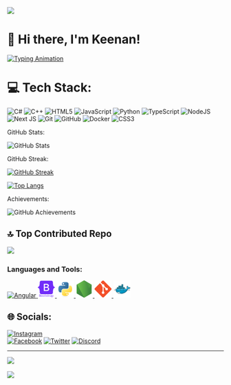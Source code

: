 <!-- Wave Header -->
<img src="https://capsule-render.vercel.app/api?type=waving&color=7A92B8&height=100&section=header">

<!-- Glowing Header Text -->
<h1>👋 Hi there, I'm Keenan!</h1>

<!-- Typing Animation -->
<a href="https://github.com/kyle2000">
    <img src="https://readme-typing-svg.herokuapp.com?color=%2300FF00&size=22&lines=Hello+World!+I+Am+Keenan.;AI+Enthusiast+%26+ML+Developer.;Lifelong+Tech+Learner!" alt="Typing Animation">
</a>

# 💻 Tech Stack:
![C#](https://img.shields.io/badge/c%23-%23239120.svg?style=flat&logo=csharp&logoColor=white) 
![C++](https://img.shields.io/badge/c++-%2300599C.svg?style=flat&logo=c%2B%2B&logoColor=white) 
![HTML5](https://img.shields.io/badge/html5-%23E34F26.svg?style=flat&logo=html5&logoColor=white) 
![JavaScript](https://img.shields.io/badge/javascript-%23323330.svg?style=flat&logo=javascript&logoColor=%23F7DF1E) 
![Python](https://img.shields.io/badge/python-3670A0?style=flat&logo=python&logoColor=ffdd54) 
![TypeScript](https://img.shields.io/badge/typescript-%23007ACC.svg?style=flat&logo=typescript&logoColor=white) 
![NodeJS](https://img.shields.io/badge/node.js-6DA55F?style=flat&logo=node.js&logoColor=white) 
![Next JS](https://img.shields.io/badge/Next-black?style=flat&logo=next.js&logoColor=white) 
![Git](https://img.shields.io/badge/git-%23F05033.svg?style=flat&logo=git&logoColor=white) 
![GitHub](https://img.shields.io/badge/github-%23121011.svg?style=flat&logo=github&logoColor=white) 
![Docker](https://img.shields.io/badge/docker-%230db7ed.svg?style=flat&logo=docker&logoColor=white) 
![CSS3](https://img.shields.io/badge/css3-%231572B6.svg?style=flat&logo=css3&logoColor=white)

<!-- GitHub Stats with a Wave Background -->
<div>
    <p>GitHub Stats:</p>
    <img src="https://github-readme-stats.vercel.app/api?username=kyleBrian&show_icons=true&theme=radical" alt="GitHub Stats">
</div>

<!-- GitHub Streak -->
<div>
    <p>GitHub Streak:</p>
    <a href="https://github.com/kyleBrian">
        <img src="https://github-readme-streak-stats.herokuapp.com?user=kyleBrian&theme=tokyonight&hide_border=false" alt="GitHub Streak">
    </a>
</div>

[![Top Langs](https://github-readme-stats.vercel.app/api/top-langs/?username=KyleBrian&layout=compact&show_icons=true&text_color=ffffff&bg_color=0d1117)](https://github.com/StyvenSoft?tab=repositories)
<!-- GitHub Achievements -->
<div>
    <p>Achievements:</p>
    <img src="https://github-profile-trophy.vercel.app/?username=kyleBrian&theme=juicyfresh&margin-w=15&margin-h=15" alt="GitHub Achievements">
</div>

## 🔝 Top Contributed Repo
![](https://github-contributor-stats.vercel.app/api?username=KyleBrian&limit=5&theme=tokyonight&combine_all_yearly_contributions=true)

<!-- Languages and Tools with Hover Effects -->
<div>
    <h3>Languages and Tools:</h3>
    <a href="https://angular.io" target="_blank" rel="noreferrer"> 
        <img class="icon" src="https://angular.io/assets/images/logos/angular/angular.svg" alt="Angular" width="40" height="40"/> 
    </a>
    <a href="https://getbootstrap.com" target="_blank" rel="noreferrer"> 
        <img class="icon" src="https://raw.githubusercontent.com/devicons/devicon/master/icons/bootstrap/bootstrap-plain-wordmark.svg" alt="Bootstrap" width="40" height="40"/> 
    </a>
    <a href="https://www.python.org/" target="_blank" rel="noreferrer"> 
        <img class="icon" src="https://raw.githubusercontent.com/devicons/devicon/master/icons/python/python-original.svg" alt="Python" width="40" height="40"/> 
    </a>
    <a href="https://nodejs.org/en/" target="_blank" rel="noreferrer"> 
        <img class="icon" src="https://raw.githubusercontent.com/devicons/devicon/master/icons/nodejs/nodejs-original.svg" alt="Node.js" width="40" height="40"/> 
    </a>
    <a href="https://git-scm.com/" target="_blank" rel="noreferrer"> 
        <img class="icon" src="https://raw.githubusercontent.com/devicons/devicon/master/icons/git/git-original.svg" alt="Git" width="40" height="40"/> 
    </a>
    <a href="https://www.docker.com/" target="_blank" rel="noreferrer"> 
        <img class="icon" src="https://raw.githubusercontent.com/devicons/devicon/master/icons/docker/docker-original.svg" alt="Docker" width="40" height="40"/> 
    </a>
</div>

## 🌐 Socials:
[![Instagram](https://img.shields.io/badge/Instagram-%23E4405F.svg?logo=Instagram&logoColor=white)](https://www.instagram.com/yudii_ty.k/)  
[![Facebook](https://img.shields.io/badge/Facebook-%23E4405F.svg?logo=Facebook&logoColor=white)](https://www.facebook.com/ItsYudii7/) 
[![Twitter](https://img.shields.io/badge/Twitter-%23E4405F.svg?logo=Twitter&logoColor=white)](https://twitter.com/Kylestorm) 
[![Discord](https://img.shields.io/badge/Discord-%23E4405F.svg?logo=Discord&logoColor=white)](https://discord.com/channels/@kylebryan7) 

---
[![](https://visitcount.itsvg.in/api?id=KyleBrian&icon=0&color=0)](https://visitcount.itsvg.in)

<!-- Wave Footer -->
<img src="https://capsule-render.vercel.app/api?type=waving&color=4a6e8f&height=100&section=footer">

